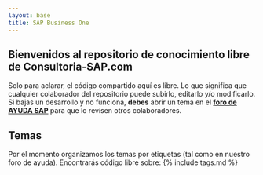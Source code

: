```yaml
---
layout: base
title: SAP Business One
---
```


## Bienvenidos al repositorio de conocimiento libre de Consultoria-SAP.com

Solo para aclarar, el código compartido aquí es libre. Lo que significa que cualquier colaborador del repositorio puede subirlo, editarlo y/o modificarlo. Si bajas un desarrollo y no funciona, **debes** abrir un tema en el **[foro de AYUDA SAP](https://foros.consultoria-sap.com)** para que lo revisen otros colaboradores.

## Temas
Por el momento organizamos los temas por etiquetas (tal como en nuestro foro de ayuda).
Encontrarás código libre sobre:
{% include tags.md %}
